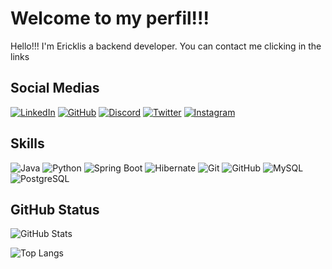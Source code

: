 # Welcome to my perfil!!!

Hello!!! I'm Ericklis a backend developer. You can contact me clicking in the links 
## Social Medias
[![LinkedIn](https://img.shields.io/badge/LinkedIn-000?style=for-the-badge&logo=linkedin&logoColor=0E76A8)](https://www.linkedin.com/in/ericklis-cruz/) [![GitHub](https://img.shields.io/badge/GitHub-000?style=for-the-badge&logo=GitHub)](https://github.com/EricklisCruz/) [![Discord](https://img.shields.io/badge/Discord-000?style=for-the-badge&logo=discord)](https://www.discord.com/in/erickliscruz/) [![Twitter](https://img.shields.io/badge/Twitter-000?style=for-the-badge&logo=twitter)](https://twitter.com/EricklisDev) [![Instagram](https://img.shields.io/badge/Instagram-000?style=for-the-badge&logo=instagram)](https://www.instagram.com/ericklisrpdc/)

## Skills

![Java](https://img.shields.io/badge/Java-000?style=for-the-badge&logo=java) ![Python](https://img.shields.io/badge/Python-000?style=for-the-badge&logo=python) ![Spring Boot](https://img.shields.io/badge/springboot-000?style=for-the-badge&logo=springboot) ![Hibernate](https://img.shields.io/badge/hibernate-000?style=for-the-badge&logo=hibernate) ![Git](https://img.shields.io/badge/Git-000?style=for-the-badge&logo=Git) ![GitHub](https://img.shields.io/badge/GitHub-000?style=for-the-badge&logo=GitHub) ![MySQL](https://img.shields.io/badge/MySQL-000?style=for-the-badge&logo=mysql) ![PostgreSQL](https://img.shields.io/badge/PostegreSQL-000?style=for-the-badge&logo=postgresql)

## GitHub Status

![GitHub Stats](https://github-readme-stats.vercel.app/api?username=EricklisCruz&theme=transparent&bg_color=000&border_color=30A3DC&show_icons=true&icon_color=30A3DC&title_color=E94D5F&text_color=FFF)

![Top Langs](https://github-readme-stats-git-masterrstaa-rickstaa.vercel.app/api/top-langs/?username=EricklisCruz&layout=compact&bg_color=000&border_color=30A3DC&title_color=E94D5F&text_color=FFF)



